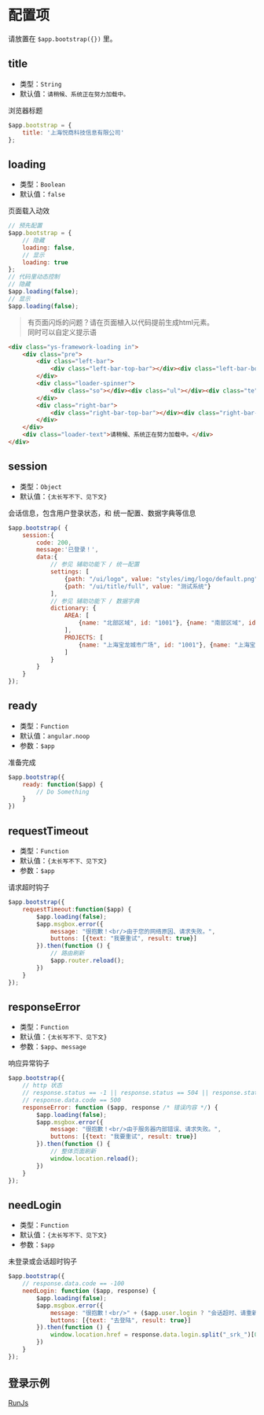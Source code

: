 # 配置项

请放置在 `$app.bootstrap({})` 里。

## title

* 类型：`String`
* 默认值：`请稍候、系统正在努力加载中。`

浏览器标题

```js
$app.bootstrap = {
    title: '上海悦商科技信息有限公司'
};
```

## loading

* 类型：`Boolean`
* 默认值：`false`

页面载入动效
 
```js
// 预先配置
$app.bootstrap = {
    // 隐藏
    loading: false,
    // 显示
    loading: true
};
// 代码里动态控制
// 隐藏
$app.loading(false);
// 显示
$app.loading(false);
```

> 有页面闪烁的问题？请在页面植入以代码提前生成html元素。  
同时可以自定义提示语

```html
<div class="ys-framework-loading in">
    <div class="pre">
        <div class="left-bar">
            <div class="left-bar-top-bar"></div><div class="left-bar-bottom-bar"></div>
        </div>
        <div class="loader-spinner">
            <div class="so"></div><div class="ul"></div><div class="te"></div><div class="ar"></div><div class="y"></div>
        </div>
        <div class="right-bar">
            <div class="right-bar-top-bar"></div><div class="right-bar-bottom-bar"></div>
        </div>
    </div>
    <div class="loader-text">请稍候、系统正在努力加载中。</div>
</div>
```


## session

* 类型：`Object`
* 默认值：`{太长写不下、见下文}`

会话信息，包含用户登录状态，和 统一配置、数据字典等信息

```js
$app.bootstrap( {
    session:{
        code: 200,
        message:'已登录！',
        data:{
            // 参见 辅助功能下 / 统一配置
            settings: [
                {path: "/ui/logo", value: "styles/img/logo/default.png"},
                {path: "/ui/title/full", value: "测试系统"}
            ],
            // 参见 辅助功能下 / 数据字典 
            dictionary: {
                AREA: [
                    {name: "北部区域", id: "1001"}, {name: "南部区域", id: "1002"}
                ],
                PROJECTS: [
                    {name: "上海宝龙城市广场", id: "1001"}, {name: "上海宝龙城市广场", id: "1001"}
                ]
            }
        }
    }
});
```


## ready

* 类型：`Function`
* 默认值：`angular.noop`
* 参数：`$app`

准备完成

```js
$app.bootstrap({
    ready: function($app) {
        // Do Something
    }
})
```
## requestTimeout

* 类型：`Function`
* 默认值：`{太长写不下、见下文}`
* 参数：`$app`

请求超时钩子

```js
$app.bootstrap({
    requestTimeout:function($app) {
        $app.loading(false);
        $app.msgbox.error({
            message: "很抱歉！<br/>由于您的网络原因、请求失败。",
            buttons: [{text: "我要重试", result: true}]
        }).then(function () {
            // 路由刷新
            $app.router.reload();
        })
    }
});
```

## responseError

* 类型：`Function`
* 默认值：`{太长写不下、见下文}`
* 参数：`$app`、`message`

响应异常钩子

```js
$app.bootstrap({
    // http 状态
    // response.status == -1 || response.status == 504 || response.status == 502
    // response.data.code == 500
    responseError: function ($app, response /* 错误内容 */) {
        $app.loading(false);
        $app.msgbox.error({
            message: "很抱歉！<br/>由于服务器内部错误、请求失败。",
            buttons: [{text: "我要重试", result: true}]
        }).then(function () {
            // 整体页面刷新
            window.location.reload();
        })
    }
});
```


## needLogin

* 类型：`Function`
* 默认值：`{太长写不下、见下文}`
* 参数：`$app`

未登录或会话超时钩子

```js
$app.bootstrap({
    // response.data.code == -100
    needLogin: function ($app, response) {
        $app.loading(false);
        $app.msgbox.error({
            message: "很抱歉！<br/>" + ($app.user.login ? "会话超时、请重新登陆！" : "您尚未登陆、请先去登陆！"),
            buttons: [{text: "去登陆", result: true}]
        }).then(function () {
            window.location.href = response.data.login.split("_srk_")[0] + "_srk_=" + encodeURIComponent(window.location.href);
        })
    }
});
```

## 登录示例
[](./configuration.simple.html ':include :type=iframe width=100% height=300px')
[RunJs](http://runjs.cn/code/giv2wqyz ':target=_blank')